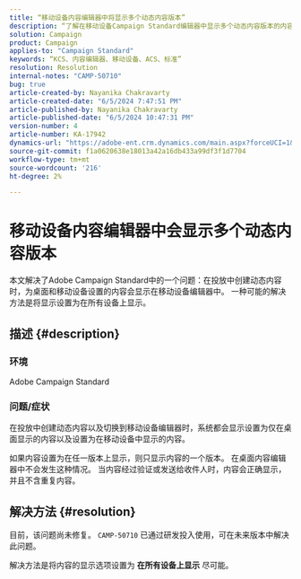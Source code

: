 ```yaml
---
title: “移动设备内容编辑器中将显示多个动态内容版本”
description: “了解在移动设备Campaign Standard编辑器中显示多个动态内容版本的内容问题。”
solution: Campaign
product: Campaign
applies-to: "Campaign Standard"
keywords: “KCS、内容编辑器、移动设备、ACS、标准”
resolution: Resolution
internal-notes: "CAMP-50710"
bug: true
article-created-by: Nayanika Chakravarty
article-created-date: "6/5/2024 7:47:51 PM"
article-published-by: Nayanika Chakravarty
article-published-date: "6/5/2024 10:47:31 PM"
version-number: 4
article-number: KA-17942
dynamics-url: "https://adobe-ent.crm.dynamics.com/main.aspx?forceUCI=1&pagetype=entityrecord&etn=knowledgearticle&id=17391079-7423-ef11-840b-6045bd006b25"
source-git-commit: f1a0620638e18013a42a16db433a99df3f1d7704
workflow-type: tm+mt
source-wordcount: '216'
ht-degree: 2%

---
```


# 移动设备内容编辑器中会显示多个动态内容版本


本文解决了Adobe Campaign Standard中的一个问题：在投放中创建动态内容时，为桌面和移动设备设置的内容会显示在移动设备编辑器中。 一种可能的解决方法是将显示设置为在所有设备上显示。

## 描述 {#description}


### 环境

Adobe Campaign Standard

### 问题/症状

在投放中创建动态内容以及切换到移动设备编辑器时，系统都会显示设置为仅在桌面显示的内容以及设置为在移动设备中显示的内容。

如果内容设置为在任一版本上显示，则只显示内容的一个版本。 在桌面内容编辑器中不会发生这种情况。 当内容经过验证或发送给收件人时，内容会正确显示，并且不含重复内容。


## 解决方法 {#resolution}


目前，该问题尚未修复。 `CAMP-50710` 已通过研发投入使用，可在未来版本中解决此问题。

解决方法是将内容的显示选项设置为 <b>在所有设备上显示</b> 尽可能。
